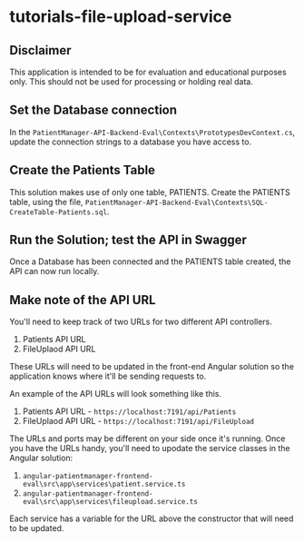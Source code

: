 # tutorials-file-upload-service

## Disclaimer
This application is intended to be for evaluation and educational purposes only.  This should not be used for processing or holding real data.

## Set the Database connection
In the `PatientManager-API-Backend-Eval\Contexts\PrototypesDevContext.cs`, update the connection strings to a database you have access to.

## Create the Patients Table
This solution makes use of only one table, PATIENTS.
Create the PATIENTS table, using the file, `PatientManager-API-Backend-Eval\Contexts\SQL-CreateTable-Patients.sql`.

## Run the Solution; test the API in Swagger
Once a Database has been connected and the PATIENTS table created, the API can now run locally.

## Make note of the API URL
You'll need to keep track of two URLs for two different API controllers.
1. Patients API URL
2. FileUplaod API URL

These URLs will need to be updated in the front-end Angular solution so the application knows where it'll be sending requests to.

An example of the API URLs will look something like this.
1. Patients API URL - `https://localhost:7191/api/Patients`
2. FileUplaod API URL - `https://localhost:7191/api/FileUpload`

The URLs and ports may be different on your side once it's running.  Once you have the URLs handy, you'll need to upodate the 
service classes in the Angular solution:
1. `angular-patientmanager-frontend-eval\src\app\services\patient.service.ts`
2. `angular-patientmanager-frontend-eval\src\app\services\fileupload.service.ts`

Each service has a variable for the URL above the constructor that will need to be updated.
